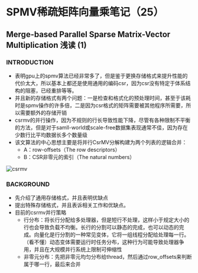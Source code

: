 # SPMV稀疏矩阵向量乘笔记（25）
## Merge-based Parallel Sparse Matrix-Vector Multiplication 浅读 (1)
### **INTRODUCTION**
* 表明gpu上的spmv算法已经非常多了，但是鉴于更换存储格式来提升性能的代价太大，所以基本上都还是使用通用的编码csr，因为csr没有特定于体系结构的阻塞，已经重排等等。
* 并且新的存储格式有两个问题：一是检查和格式化的预处理时间，甚至于该耗时是spmv操作的许多倍，二是因为csr格式的矩阵需要被其他程序所需要，所以需要额外的存储开销
* csrmv的并行操作，因为不规则的行长导致性能下降，尽管有各种限制不平衡的方法，但是对于samll-world或scale-free数据集表现通常不佳，因为存在少数行比平均数据长多个数量级
* 该文算法的中心思想主要是将并行CsrMV分解构建为两个列表的逻辑合并：
    * A：row-offsets（The row descriptors）
    * B：CSR非零元的索引（The natural numbers）

![csrmv](/mymd/学习日记-spmv（25）/csrmv.png)
### **BACKGROUND**
* 先介绍了通用存储格式，并且表明优缺点
* 提出特殊存储格式，并且表诉相关工作和优缺点。
* 目前的csrmv并行策略
    * 行分布：将长行分配给多处理器，但是短行不处理，这样小于规定大小的行也会导致负载不均衡。长行的分割可以静态的完成，也可以动态的完成。向量化是行分割的一种常见变体，它将一组线程分配给处理每一行。（看不懂）动态变体需要运行时任务分布，这种行为可能导致处理器争用，并且在大规模并行系统上限制可伸缩性
    * 非零元分布：先把非零元均匀分布给thread，然后通过row_offsets来判断属于哪一行，最后来合并